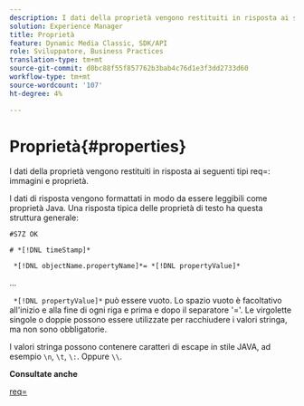 ```yaml
---
description: I dati della proprietà vengono restituiti in risposta ai seguenti req= types imageprops e prop.
solution: Experience Manager
title: Proprietà
feature: Dynamic Media Classic, SDK/API
role: Sviluppatore, Business Practices
translation-type: tm+mt
source-git-commit: d0bc88f55f857762b3bab4c76d1e3f3dd2733d60
workflow-type: tm+mt
source-wordcount: '107'
ht-degree: 4%

---
```



# Proprietà{#properties}

I dati della proprietà vengono restituiti in risposta ai seguenti tipi req=: immagini e proprietà.

I dati di risposta vengono formattati in modo da essere leggibili come proprietà Java. Una risposta tipica delle proprietà di testo ha questa struttura generale:

`#S7Z OK`

`# *[!DNL timeStamp]*`

` *[!DNL objectName.propertyName]*= *[!DNL propertyValue]*`

...

` *[!DNL propertyValue]*` può essere vuoto. Lo spazio vuoto è facoltativo all&#39;inizio e alla fine di ogni riga e prima e dopo il separatore &#39;=&#39;. Le virgolette singole o doppie possono essere utilizzate per racchiudere i valori stringa, ma non sono obbligatorie.

I valori stringa possono contenere caratteri di escape in stile JAVA, ad esempio `\n`, `\t`, `\:`. Oppure `\\`.

**Consultate anche**

[req=](../../../../../ir-api/http-protocol/image-rendering-api-ref/c-ir-http-protocol-ref/c-ir-http-protocol-command-reference/r-ir-req.md#reference-792b1a663fb64261bd2de2a209b847fb)
